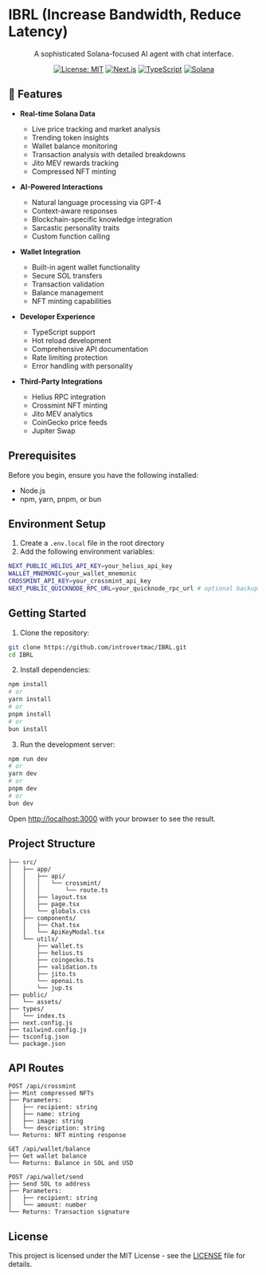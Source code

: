 # IBRL (Increase Bandwidth, Reduce Latency)

<div align="center">

A sophisticated Solana-focused AI agent with chat interface.

[![License: MIT](https://img.shields.io/badge/License-MIT-yellow.svg)](https://opensource.org/licenses/MIT)
[![Next.js](https://img.shields.io/badge/Next.js-14-black)](https://nextjs.org/)
[![TypeScript](https://img.shields.io/badge/TypeScript-5-blue)](https://www.typescriptlang.org/)
[![Solana](https://img.shields.io/badge/Solana-1.87-purple)](https://solana.com/)

</div>

## 🚀 Features

- **Real-time Solana Data**
  - Live price tracking and market analysis
  - Trending token insights
  - Wallet balance monitoring
  - Transaction analysis with detailed breakdowns
  - Jito MEV rewards tracking
  - Compressed NFT minting

- **AI-Powered Interactions**
  - Natural language processing via GPT-4
  - Context-aware responses
  - Blockchain-specific knowledge integration
  - Sarcastic personality traits
  - Custom function calling

- **Wallet Integration**
  - Built-in agent wallet functionality
  - Secure SOL transfers
  - Transaction validation
  - Balance management
  - NFT minting capabilities

- **Developer Experience**
  - TypeScript support
  - Hot reload development
  - Comprehensive API documentation
  - Rate limiting protection
  - Error handling with personality

- **Third-Party Integrations**
  - Helius RPC integration
  - Crossmint NFT minting
  - Jito MEV analytics
  - CoinGecko price feeds
  - Jupiter Swap

  
## Prerequisites

Before you begin, ensure you have the following installed:
- Node.js 
- npm, yarn, pnpm, or bun

## Environment Setup

1. Create a `.env.local` file in the root directory
2. Add the following environment variables:
```bash
NEXT_PUBLIC_HELIUS_API_KEY=your_helius_api_key
WALLET_MNEMONIC=your_wallet_mnemonic
CROSSMINT_API_KEY=your_crossmint_api_key
NEXT_PUBLIC_QUICKNODE_RPC_URL=your_quicknode_rpc_url # optional backup for helius
```

## Getting Started

1. Clone the repository:
```bash
git clone https://github.com/introvertmac/IBRL.git
cd IBRL
```

2. Install dependencies:
```bash
npm install
# or
yarn install
# or
pnpm install
# or
bun install
```

3. Run the development server:
```bash
npm run dev
# or
yarn dev
# or
pnpm dev
# or
bun dev
```

Open [http://localhost:3000](http://localhost:3000) with your browser to see the result.

## Project Structure

```
├── src/
│   ├── app/
│   │   ├── api/
│   │   │   └── crossmint/
│   │   │       └── route.ts
│   │   ├── layout.tsx
│   │   ├── page.tsx
│   │   └── globals.css
│   ├── components/
│   │   ├── Chat.tsx
│   │   └── ApiKeyModal.tsx
│   └── utils/
│       ├── wallet.ts
│       ├── helius.ts
│       ├── coingecko.ts
│       ├── validation.ts
│       ├── jito.ts
│       └── openai.ts
│       └── jup.ts
├── public/
│   └── assets/
├── types/
│   └── index.ts
├── next.config.js
├── tailwind.config.js
├── tsconfig.json
└── package.json
```

## API Routes

```
POST /api/crossmint
├── Mint compressed NFTs
├── Parameters:
│   ├── recipient: string
│   ├── name: string
│   ├── image: string
│   └── description: string
└── Returns: NFT minting response

GET /api/wallet/balance
├── Get wallet balance
└── Returns: Balance in SOL and USD

POST /api/wallet/send
├── Send SOL to address
├── Parameters:
│   ├── recipient: string
│   └── amount: number
└── Returns: Transaction signature
```

## License

This project is licensed under the MIT License - see the [LICENSE](LICENSE) file for details.

